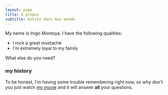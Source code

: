```yaml
---
layout: page
title: A propos
subtitle: Entrez dans mon monde
---
```


My name is Inigo Montoya. I have the following qualities:

- I rock a great mustache
- I'm extremely loyal to my family

What else do you need?

<i class="fa fa-file"></i>

### my history

To be honest, I'm having some trouble remembering right now, so why don't you just watch [my movie](http://en.wikipedia.org/wiki/The_Princess_Bride_%28film%29) and it will answer **all** your questions.
